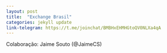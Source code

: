 ```yaml
---
layout: post
title:  "Exchange Brasil"
categories: jekyll update
link-telegram: https://t.me/joinchat/BMBHxEHMHGtoQV0NLXa4qA
---
```

Colaboração: Jaime Souto (@JaimeCS)
